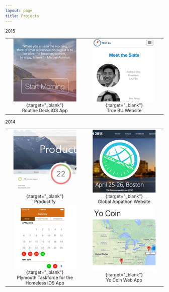 ```yaml
---
layout: page
title: Projects
---
```


2015

|               |               |
|:-------------:|:-------------:|
|[![Routines iOS App](/images/routines.png)](https://itunes.apple.com/us/app/routine-deck/id1070839358?ls=1&mt=8){:target="_blank"} <br>Routine Deck iOS App|[![True BU Website](/images/truebu.png)](http://truebu2015.org/){:target="_blank"}  <br>True BU Website|


2014

|               |               |
|:-------------:|:-------------:|
|[![Productify Google Chrome Extension](/images/productify.png)](https://chrome.google.com/webstore/detail/productify/gdglndlhpacaljfiaahpkbhblejmiopc){:target="_blank"}  <br>Productify|[![Global Appathon Website](/images/appathon.png)](https://github.com/asaphy/appathon){:target="_blank"}  <br>Global Appathon Website|
|[![Plymouth Taskforce for the Homeless iOS App](/images/ptf.png)](http://devpost.com/software/plymouth-taskforce-for-the-homeless-app){:target="_blank"} <br>Plymouth Taskforce for the Homeless iOS App|[![Yo Coin Web App](/images/yocoin.png)](http://devpost.com/software/yo-coin){:target="_blank"}  <br>Yo Coin Web App|